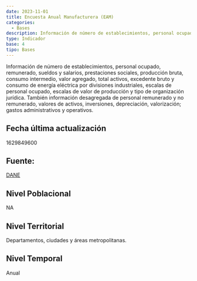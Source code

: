 ```yaml
---
date: 2023-11-01
title: Encuesta Anual Manufacturera (EAM)
categories:
  - Bases
description: Información de número de establecimientos, personal ocupado, remunerado, sueldos y salarios, prestaciones sociales, producción bruta, consumo intermedio, valor agregado, total activos, excedente bruto y consumo de energía eléctrica por divisiones industriales, escalas de personal ocupado, escalas de valor de producción y tipo de organización jurídica. También información desagregada de personal remunerado y no remunerado, valores de activos, inversiones, depreciación, valorización; gastos administrativos y operativos.
type: Indicador
base: 4
tipo: Bases
--- 
```


Información de número de establecimientos, personal ocupado, remunerado, sueldos y salarios, prestaciones sociales, producción bruta, consumo intermedio, valor agregado, total activos, excedente bruto y consumo de energía eléctrica por divisiones industriales, escalas de personal ocupado, escalas de valor de producción y tipo de organización jurídica. También información desagregada de personal remunerado y no remunerado, valores de activos, inversiones, depreciación, valorización; gastos administrativos y operativos.

## Fecha última actualización
1629849600

## Fuente:
[DANE](https://www.dane.gov.co/index.php/estadisticas-por-tema/industria/encuesta-anual-manufacturera-enam)

## Nivel Poblacional
 NA

## Nivel Territorial
Departamentos, ciudades y áreas metropolitanas.

## Nivel Temporal
Anual